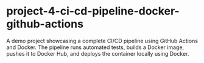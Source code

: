 # project-4-ci-cd-pipeline-docker-github-actions
A demo project showcasing a complete CI/CD pipeline using GitHub Actions and Docker. The pipeline runs automated tests, builds a Docker image, pushes it to Docker Hub, and deploys the container locally using Docker.
